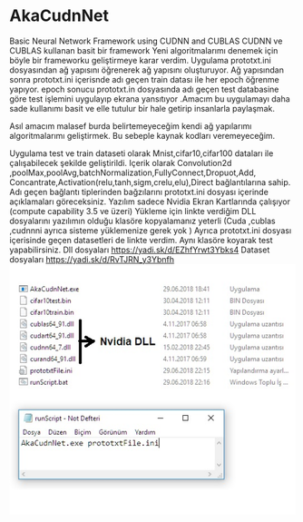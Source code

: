   # AkaCudnNet
  Basic Neural Network Framework  using CUDNN and CUBLAS
  CUDNN ve CUBLAS kullanan basit bir framework
Yeni algoritmalarımı denemek için böyle bir frameworku geliştirmeye karar verdim.
Uygulama prototxt.ini dosyasından ağ yapısını öğrenerek ağ yapısını oluşturuyor.
Ağ yapısından sonra prototxt.ini içerisnde adı geçen train datası ile her epoch öğrenme yapıyor.
epoch sonucu prototxt.in dosyasında adı geçen test databasine göre test işlemini uygulayıp 
ekrana yansıtıyor .Amacım  bu uygulamayı daha sade kullanımı basit ve elle tutulur bir hale 
getirip insanlarla paylaşmak.

   Asıl amacım malasef burda belirtemeyeceğim kendi ağ yapılarımı algoritmalarımı geliştirmek.
Bu sebeple kaynak kodları veremeyeceğim.
  
  Uygulama test ve train dataseti olarak Mnist,cifar10,cifar100  dataları ile çalışabilecek şekilde 
  geliştirildi.
Içerik olarak Convolution2d ,poolMax,poolAvg,batchNormalization,FullyConnect,Dropuot,Add,
Concantrate,Activation(relu,tanh,sigm,crelu,elu),Direct  bağlantılarına sahip.
Adı geçen bağlantı tiplerinden bağzılarını prototxt.ini dosyası içerinde açıklamaları göreceksiniz.
  Yazılım sadece Nvidia Ekran Kartlarında çalışıyor (compute capability 3.5 ve üzeri)
Yükleme için linkte verdiğim DLL dosyalarını yazılımın olduğu klasöre kopyalamanız yeterli
(Cuda ,cublas ,cudnnni ayrıca sisteme yüklemenize gerek yok )
Ayrıca prototxt.ini dosyası içerisinde geçen datasetleri de linkte verdim.
Aynı klasöre koyarak test yapabilirsiniz.
Dll dosyaları https://yadi.sk/d/EZhfYrwt3Ybks4
Dataset dosyaları https://yadi.sk/d/RvTJRN_y3Ybnfh
![alt text](https://github.com/mdAhmetKemal/AkaCudnNet/blob/master/setup.jpg) 
